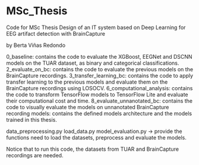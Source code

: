 # MSc_Thesis

Code for MSc Thesis Design of an IT system based on Deep Learning for EEG artifact detection with BrainCapture

by Berta Viñas Redondo

0_baseline: contains the code to evaluate the XGBoost, EEGNet and DSCNN models on the TUAR dataset, as binary and categorical classifications.
2_evaluate_on_bc: contains the code to evaluate the previous models on the BrainCapture recordings.
3_transfer_learning_bc: contains the code to apply transfer learning to the previous models and evaluate them on the BrainCapture recordings using LOSOCV.
6_computational_analysis: contains the code to transform TensorFlow models to TensorFlow Lite and evaluate their computational cost and time.
8_evaluate_unnanotated_bc: contains the code to visually evaluate the models on unnanotated BrainCapture recording
models: contains the defined models architecture and the models trained in this thesis.

data_preprocessing.py
load_data.py
model_evaluation.py -> provide the functions need to load the datasets, preprocess and evaluate the models.

Notice that to run this code, the datasets from TUAR and BrainCapture recordings are needed.

